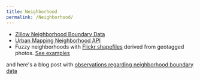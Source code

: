 ```yaml
---
title: Neighborhood
permalink: /Neighborhood/
---
```


-   [Zillow Neighborhood Boundary Data](http://www.zillow.com/howto/api/neighborhood-boundaries.htm)
-   [Urban Mapping Neighborhood API](http://developer.urbanmapping.com/urbanware/neighborhoods/demo/getneighborhoodsbylatlng/)
-   Fuzzy neighborhoods with [Flickr shapefiles](http://code.flickr.com/blog/2008/10/30/the-shape-of-alpha/) derived from geotagged photos. [See examples](http://boundaries.tomtaylor.co.uk/)

and here's a blog post with [observations regarding neighborhood boundary data](http://www.directionsmag.com/articles/neighborhood-boundaries-the-next-big-thing-in-geographic-data/122761)
